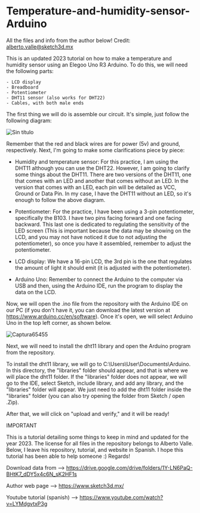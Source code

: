 # Temperature-and-humidity-sensor-Arduino
All the files and info from the author below! Credit: alberto.valle@sketch3d.mx


This is an updated 2023 tutorial on how to make a temperature and humidity sensor using an Elegoo Uno R3 Arduino. To do this, we will need the following parts:

    - LCD display
    - Breadboard
    - Potentiometer
    - DHT11 sensor (also works for DHT22)
    - Cables, with both male ends

The first thing we will do is assemble our circuit. It's simple, just follow the following diagram:

![Sin título](https://user-images.githubusercontent.com/43005371/224946401-c3c1618f-fa01-4cc7-840b-75a052e5e6af.jpg)

Remember that the red and black wires are for power (5v) and ground, respectively. Next, I'm going to make some clarifications piece by piece:

-   Humidity and temperature sensor: For this practice, I am using the DHT11 although you can use the DHT22. However, I am going to clarify some things about       the DHT11. There are two versions of the DHT11, one that comes with an LED and another that comes without an LED. In the version that comes with an LED,        each pin will be detailed as VCC, Ground or Data Pin. In my case, I have the DHT11 without an LED, so it's enough to follow the above diagram.

-   Potentiometer: For the practice, I have been using a 3-pin potentiometer, specifically the B103. I have two pins facing forward and one facing backward.         This last one is dedicated to regulating the sensitivity of the LED screen (This is important because the data may be showing on the LCD, and you may not       have noticed it due to not adjusting the potentiometer), so once you have it assembled, remember to adjust the potentiometer.

-   LCD display: We have a 16-pin LCD, the 3rd pin is the one that regulates the amount of light it should emit (it is adjusted with the potentiometer).

-   Arduino Uno: Remember to connect the Arduino to the computer via USB and then, using the Arduino IDE, run the program to display the data on the LCD.

Now, we will open the .ino file from the repository with the Arduino IDE on our PC (if you don't have it, you can download the latest version at https://www.arduino.cc/en/software). Once it's open, we will select Arduino Uno in the top left corner, as shown below.

![Captura65455](https://user-images.githubusercontent.com/43005371/224952638-907f4d3c-8f30-47e9-b1eb-3c430189a4cd.PNG)

Next, we will need to install the dht11 library and open the Arduino program from the repository.

To install the dht11 library, we will go to C:\Users\User\Documents\Arduino. In this directory, the "libraries" folder should appear, and that is where we will place the dht11 folder. If the "libraries" folder does not appear, we will go to the IDE, select Sketch, include library, and add any library, and the "libraries" folder will appear. We just need to add the dht11 folder inside the "libraries" folder (you can also try opening the folder from Sketch / open .Zip).

After that, we will click on "upload and verify," and it will be ready!

IMPORTANT

This is a tutorial detailing some things to keep in mind and updated for the year 2023. The license for all files in the repository belongs to Alberto Valle. Below, I leave his repository, tutorial, and website in Spanish. I hope this tutorial has been able to help someone :) Regards!

Download data from         --> https://drive.google.com/drive/folders/1Y-LN6PaQ-BHtK7_dDY5x4c6N_sK2HF1s

Author web page            --> https://www.sketch3d.mx/

Youtube tutorial (spanish) --> https://www.youtube.com/watch?v=LYMdgvtxP3g

